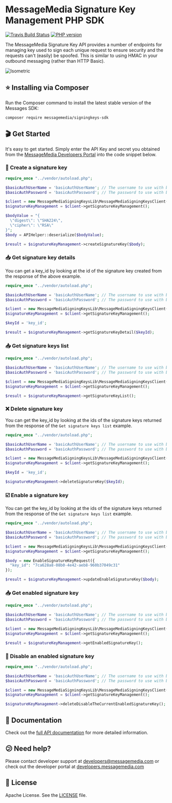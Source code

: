 # MessageMedia Signature Key Management PHP SDK
[![Travis Build Status](https://api.travis-ci.org/messagemedia/signing-keys-php-sdk.svg?branch=master)](https://travis-ci.org/messagemedia/signing-keys-php-sdk)
[![PHP version](https://badge.fury.io/ph/messagemedia%2Fsigningkeys-sdk.svg)](https://badge.fury.io/ph/messagemedia%2Fsigningkeys-sdk)

The MessageMedia Signature Key API provides a number of endpoints for managing key used to sign each unique request to ensure security and the requests can't (easily) be spoofed. This is similar to using HMAC in your outbound messaging (rather than HTTP Basic).

![Isometric](http://i64.tinypic.com/2lo3n8p.jpg)

## ⭐️ Installing via Composer
Run the Composer command to install the latest stable version of the Messages SDK:
```
composer require messagemedia/signingkeys-sdk
```

## 🎬 Get Started
It's easy to get started. Simply enter the API Key and secret you obtained from the [MessageMedia Developers Portal](https://developers.messagemedia.com) into the code snippet below.

### 🚀 Create a signature key
```php
require_once "../vendor/autoload.php";

$basicAuthUserName = 'basicAuthUserName'; // The username to use with basic authentication
$basicAuthPassword = 'basicAuthPassword'; // The password to use with basic authentication

$client = new MessageMediaSigningKeysLib\MessageMediaSigningKeysClient($basicAuthUserName, $basicAuthPassword);
$signatureKeyManagement = $client->getSignatureKeyManagement();

$bodyValue = "{   
  \"digest\": \"SHA224\",   
  \"cipher\": \"RSA\"
}";
$body = APIHelper::deserialize($bodyValue);

$result = $signatureKeyManagement->createSignatureKey($body);

```

### 📥 Get signature key details
You can get a key_id by looking at the id of the signature key created from the response of the above example.
```php
require_once "../vendor/autoload.php";

$basicAuthUserName = 'basicAuthUserName'; // The username to use with basic authentication
$basicAuthPassword = 'basicAuthPassword'; // The password to use with basic authentication

$client = new MessageMediaSigningKeysLib\MessageMediaSigningKeysClient($basicAuthUserName, $basicAuthPassword);
$signatureKeyManagement = $client->getSignatureKeyManagement();

$keyId = 'key_id';

$result = $signatureKeyManagement->getSignatureKeyDetail($keyId);

```

### 📥 Get signature keys list
```php
require_once "../vendor/autoload.php";

$basicAuthUserName = 'basicAuthUserName'; // The username to use with basic authentication
$basicAuthPassword = 'basicAuthPassword'; // The password to use with basic authentication

$client = new MessageMediaSigningKeysLib\MessageMediaSigningKeysClient($basicAuthUserName, $basicAuthPassword);
$signatureKeyManagement = $client->getSignatureKeyManagement();

$result = $signatureKeyManagement->getSignatureKeyList();

```

### ❌ Delete signature key
You can get the key_id by looking at the ids of the signature keys returned from the response of the `Get signature keys list` example.
```php
require_once "../vendor/autoload.php";

$basicAuthUserName = 'basicAuthUserName'; // The username to use with basic authentication
$basicAuthPassword = 'basicAuthPassword'; // The password to use with basic authentication

$client = new MessageMediaSigningKeysLib\MessageMediaSigningKeysClient($basicAuthUserName, $basicAuthPassword);
$signatureKeyManagement = $client->getSignatureKeyManagement();

$keyId = 'key_id';

$signatureKeyManagement->deleteSignatureKey($keyId);

```

### ☑️ Enable a signature key
You can get the key_id by looking at the ids of the signature keys returned from the response of the `Get signature keys list` example.
```php
require_once "../vendor/autoload.php";

$basicAuthUserName = 'basicAuthUserName'; // The username to use with basic authentication
$basicAuthPassword = 'basicAuthPassword'; // The password to use with basic authentication

$client = new MessageMediaSigningKeysLib\MessageMediaSigningKeysClient($basicAuthUserName, $basicAuthPassword);
$signatureKeyManagement = $client->getSignatureKeyManagement();

$body = new EnableSignatureKeyRequest({
  "key_id": "7ca628a8-08b0-4e42-aeb8-960b37049c31"
});

$result = $signatureKeyManagement->updateEnableSignatureKey($body);

```

### 📥 Get enabled signature key
```php
require_once "../vendor/autoload.php";

$basicAuthUserName = 'basicAuthUserName'; // The username to use with basic authentication
$basicAuthPassword = 'basicAuthPassword'; // The password to use with basic authentication

$client = new MessageMediaSigningKeysLib\MessageMediaSigningKeysClient($basicAuthUserName, $basicAuthPassword);
$signatureKeyManagement = $client->getSignatureKeyManagement();

$result = $signatureKeyManagement->getEnabledSignatureKey();

```

### 🚫 Disable an enabled signature key
```php
require_once "../vendor/autoload.php";

$basicAuthUserName = 'basicAuthUserName'; // The username to use with basic authentication
$basicAuthPassword = 'basicAuthPassword'; // The password to use with basic authentication

$client = new MessageMediaSigningKeysLib\MessageMediaSigningKeysClient($basicAuthUserName, $basicAuthPassword);
$signatureKeyManagement = $client->getSignatureKeyManagement();

$signatureKeyManagement->deleteDisableTheCurrentEnabledSignatureKey();

```

## 📕 Documentation
Check out the [full API documentation](DOCUMENTATION.md) for more detailed information.

## 😕 Need help?
Please contact developer support at developers@messagemedia.com or check out the developer portal at [developers.messagemedia.com](https://developers.messagemedia.com/)

## 📃 License
Apache License. See the [LICENSE](LICENSE) file.
